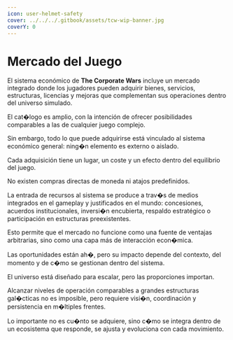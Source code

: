 ```yaml
---
icon: user-helmet-safety
cover: ../../../.gitbook/assets/tcw-wip-banner.jpg
coverY: 0
---
```


# Mercado del Juego

El sistema económico de **The Corporate Wars** incluye un mercado integrado donde los jugadores pueden adquirir bienes, servicios, estructuras, licencias y mejoras que complementan sus operaciones dentro del universo simulado.

El cat�logo es amplio, con la intención de ofrecer posibilidades comparables a las de cualquier juego complejo.

Sin embargo, todo lo que puede adquirirse está vinculado al sistema económico general: ning�n elemento es externo o aislado.

Cada adquisición tiene un lugar, un coste y un efecto dentro del equilibrio del juego.

No existen compras directas de moneda ni atajos predefinidos.

La entrada de recursos al sistema se produce a trav�s de medios integrados en el gameplay y justificados en el mundo: concesiones, acuerdos institucionales, inversi�n encubierta, respaldo estratégico o participación en estructuras preexistentes.

Esto permite que el mercado no funcione como una fuente de ventajas arbitrarias, sino como una capa más de interacción econ�mica.

Las oportunidades están  ah�, pero su impacto depende del contexto, del momento y de c�mo se gestionan dentro del sistema.

El universo está diseñado para escalar, pero las proporciones importan.

Alcanzar niveles de operación comparables a grandes estructuras gal�cticas no es imposible, pero requiere visi�n, coordinación y persistencia en m�ltiples frentes.

Lo importante no es cu�nto se adquiere, sino c�mo se integra dentro de un ecosistema que responde, se ajusta y evoluciona con cada movimiento.
